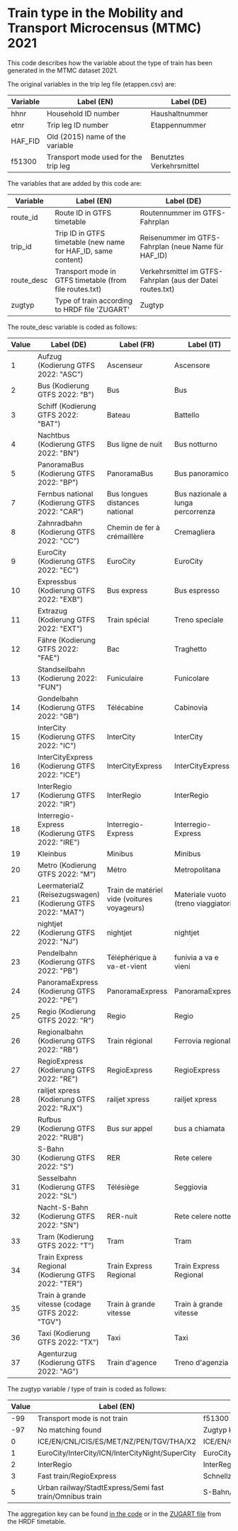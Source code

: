 # Train type in the Mobility and Transport Microcensus (MTMC) 2021

This code describes how the variable about the type of train has been generated in the MTMC dataset 2021.

The original variables in the trip leg file (etappen.csv) are:

| Variable | Label (EN)                          | Label (DE)               |
| -------- | ----------------------------------- | ------------------------ |
| hhnr   	| Household ID number                  | Haushaltnummer           |
| etnr	  | Trip leg ID number                   | Etappennummer            |
| HAF_FID	| Old (2015) name of the variable      |                          |
| f51300	| Transport mode used for the trip leg | Benutztes Verkehrsmittel |

The variables that are added by this code are:

| Variable   | Label (EN)                                                    | Label (DE)                                                 |
| ---------- | ------------------------------------------------------------- | ---------------------------------------------------------- |
| route_id	 | Route ID in GTFS timetable                                    | Routennummer im GTFS-Fahrplan                              |
| trip_id	   | Trip ID in GTFS timetable (new name for HAF_ID, same content) | Reisenummer im GTFS-Fahrplan (neue Name für HAF_ID)        |
| route_desc | Transport mode in GTFS timetable (from file routes.txt)       | Verkehrsmittel im GTFS-Fahrplan (aus der Datei routes.txt) |
| zugtyp     | Type of train according to HRDF file 'ZUGART'                 | Zugtyp                                                     |

The route_desc variable is coded as follows:

| Value | Label (DE)                                                  | Label (FR)                                  | Label (IT)                          | Label (EN)                                |
|-------|-------------------------------------------------------------|---------------------------------------------|-------------------------------------|-------------------------------------------|
| 1     | Aufzug (Kodierung GTFS 2022: "ASC")                         | Ascenseur                                   | Ascensore                           | Lift                                      |
| 2     | Bus (Kodierung GTFS 2022: "B")                              | Bus                                         | Bus                                 | Bus                                       |
| 3     | Schiff (Kodierung GTFS 2022: "BAT")                         | Bateau                                      | Battello                            | Ship                                      |
| 4     | Nachtbus (Kodierung GTFS 2022: "BN")                        | Bus ligne de nuit                           | Bus notturno                        | Nightbus                                  |
| 5     | PanoramaBus (Kodierung GTFS 2022: "BP")                     | PanoramaBus                                 | Bus panoramico                      | Panorama bus                              |
| 7     | Fernbus national (Kodierung GTFS 2022: "CAR")               | Bus longues distances national              | Bus nazionale a lunga percorrenza   | National long-distance bus                |
| 8     | Zahnradbahn (Kodierung GTFS 2022: "CC")                     | Chemin de fer à crémaillère                 | Cremagliera                         | Rack-railroad                             |
| 9     | EuroCity (Kodierung GTFS 2022: "EC")                        | EuroCity                                    | EuroCity                            | EuroCity                                  |
| 10    | Expressbus (Kodierung GTFS 2022: "EXB")                     | Bus express                                 | Bus espresso                        | Express bus                               |
| 11    | Extrazug (Kodierung GTFS 2022: "EXT")                       | Train spécial                               | Treno speciale                      | Special train                             |
| 12    | Fähre (Kodierung GTFS 2022: "FAE")                          | Bac                                         | Traghetto                           | Ferry-boat                                |
| 13    | Standseilbahn (Kodierung 2022: "FUN")                       | Funiculaire                                 | Funicolare                          | Funicular                                 |
| 14    | Gondelbahn (Kodierung GTFS 2022: "GB")                      | Télécabine                                  | Cabinovia                           | Gondola lift                              |
| 15    | InterCity (Kodierung GTFS 2022: "IC")                       | InterCity                                   | InterCity                           | InterCity                                 |
| 16    | InterCityExpress (Kodierung GTFS 2022: "ICE")               | InterCityExpress                            | InterCityExpress                    | InterCityExpress                          |
| 17    | InterRegio (Kodierung GTFS 2022: "IR")                      | InterRegio                                  | InterRegio                          | InterRegio                                |
| 18    | Interregio-Express (Kodierung GTFS 2022: "IRE")             | Interregio-Express                          | Interregio-Express                  | Interregio-Express                        |
| 19    | Kleinbus                                                    | Minibus                                     | Minibus                             | Minibus                                   |
| 20    | Metro (Kodierung GTFS 2022: "M")                            | Métro                                       | Metropolitana                       | Underground                               |
| 21    | LeermaterialZ (Reisezugswagen) (Kodierung GTFS 2022: "MAT") | Train de matériel vide (voitures voyageurs) | Materiale vuoto (treno viaggiatori) | Empty material train (passenger carriage) |
| 22    | nightjet (Kodierung GTFS 2022: "NJ")                        | nightjet                                    | nightjet                            | nightjet                                  |
| 23    | Pendelbahn (Kodierung GTFS 2022: "PB")                      | Téléphérique à va-et-vient                  | funivia a va e vieni                | aerial tramway                            |
| 24    | PanoramaExpress (Kodierung GTFS 2022: "PE")                 | PanoramaExpress                             | PanoramaExpress                     | PanoramaExpress                           |
| 25    | Regio (Kodierung GTFS 2022: "R")                            | Regio                                       | Regio                               | Regio                                     |
| 26    | Regionalbahn (Kodierung GTFS 2022: "RB")                    | Train régional                              | Ferrovia regionale                  | Regional train                            |
| 27    | RegioExpress (Kodierung GTFS 2022: "RE")                    | RegioExpress                                | RegioExpress                        | RegioExpress                              |
| 28    | railjet xpress (Kodierung GTFS 2022: "RJX")                 | railjet xpress                              | railjet xpress                      | railjet xpress                            |
| 29    | Rufbus (Kodierung GTFS 2022: "RUB")                         | Bus sur appel                               | bus a chiamata                      | On-call bus                               |
| 30    | S-Bahn (Kodierung GTFS 2022: "S")                           | RER                                         | Rete celere                         | Urban train                               |
| 31    | Sesselbahn (Kodierung GTFS 2022: "SL")                      | Télésiège                                   | Seggiovia                           | Chairlift                                 |
| 32    | Nacht-S-Bahn (Kodierung GTFS 2022: "SN")                    | RER-nuit                                    | Rete celere notte                   | Night-urban train                         |
| 33    | Tram (Kodierung GTFS 2022: "T")                             | Tram                                        | Tram                                | Tramway                                   |
| 34    | Train Express Regional (Kodierung GTFS 2022: "TER")         | Train Express Regional                      | Train Express Regional              | Train Express Regional                    |
| 35    | Train à grande vitesse (codage GTFS 2022: "TGV")            | Train à grande vitesse                      | Train à grande vitesse              | Train à grande vitesse                    |
| 36    | Taxi (Kodierung GTFS 2022: "TX")                            | Taxi                                        | Taxi                                | Taxi                                      |
| 37    | Agenturzug (Kodierung GTFS 2022: "AG")                      | Train d'agence                              | Treno d'agenzia                     | Agencytrain                               |

The zugtyp variable / type of train is coded as follows:

| Value | Label (EN)                                               | Label (DE)                                      |
|-------|----------------------------------------------------------|-------------------------------------------------|
| -99   | Transport mode is not train                              | f51300 ungleich 9                               |
| -97   | No matching found                                        | Zugtyp konnte nicht zugewiesen werden           |
| 0     | ICE/EN/CNL/CIS/ES/MET/NZ/PEN/TGV/THA/X2                  | ICE/EN/CNL/CIS/ES/MET/NZ/PEN/TGV/THA/X2         |
| 1     | EuroCity/InterCity/ICN/InterCityNight/SuperCity          | EuroCity/InterCity/ICN/InterCityNight/SuperCity |
| 2     | InterRegio                                               | InterRegio                                      |
| 3     | Fast train/RegioExpress                                  | Schnellzug/RegioExpress                         |
| 5     | Urban railway/StadtExpress/Semi fast train/Omnibus train | S-Bahn/StadtExpress/Eilzug/Regionalzug          |

The aggregation key can be found <a href="https://github.com/antonindanalet/train_type_in_microcensus/blob/master/src/run_train_type_in_microcensus.py#L50">in the code</a> or in the <a href="https://github.com/antonindanalet/train_type_in_microcensus/blob/master/data/input/hrdf/ZUGART">ZUGART file</a> from the HRDF timetable.
